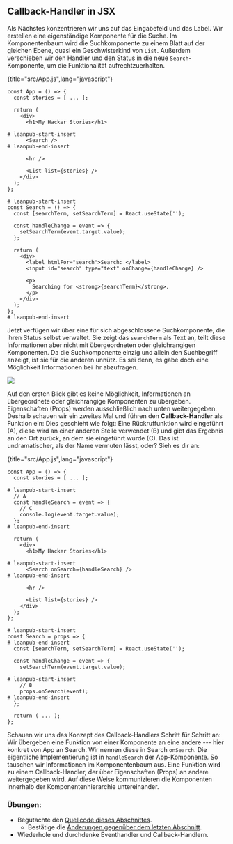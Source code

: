 ## Callback-Handler in JSX

Als Nächstes konzentrieren wir uns auf das Eingabefeld und das Label. Wir erstellen eine eigenständige Komponente für die Suche. Im Komponentenbaum wird die Suchkomponente zu einem Blatt auf der gleichen Ebene, quasi ein Geschwisterkind von `List`. Außerdem verschieben wir den Handler und den Status in die neue `Search`-Komponente, um die Funktionalität aufrechtzuerhalten.

{title="src/App.js",lang="javascript"}
~~~~~~~
const App = () => {
  const stories = [ ... ];

  return (
    <div>
      <h1>My Hacker Stories</h1>

# leanpub-start-insert
      <Search />
# leanpub-end-insert

      <hr />

      <List list={stories} />
    </div>
  );
};

# leanpub-start-insert
const Search = () => {
  const [searchTerm, setSearchTerm] = React.useState('');

  const handleChange = event => {
    setSearchTerm(event.target.value);
  };

  return (
    <div>
      <label htmlFor="search">Search: </label>
      <input id="search" type="text" onChange={handleChange} />

      <p>
        Searching for <strong>{searchTerm}</strong>.
      </p>
    </div>
  );
};
# leanpub-end-insert
~~~~~~~

Jetzt verfügen wir über eine für sich abgeschlossene Suchkomponente, die ihren Status selbst verwaltet. Sie zeigt das `searchTerm` als Text an, teilt diese Informationen aber nicht mit übergeordneten oder gleichrangigen Komponenten. Da die Suchkomponente einzig und allein den Suchbegriff anzeigt, ist sie für die anderen unnütz. Es sei denn, es gäbe doch eine Möglichkeit Informationen bei ihr abzufragen.

![](images/callback-handler.png)

Auf den ersten Blick gibt es keine Möglichkeit, Informationen an übergeordnete oder gleichrangige Komponenten zu übergeben. Eigenschaften (Props) werden ausschließlich nach unten weitergegeben. Deshalb schauen wir ein zweites Mal und führen den **Callback-Handler** als Funktion ein: Dies geschieht wie folgt: Eine Rückruffunktion wird eingeführt (A), diese wird an einer anderen Stelle verwendet (B) und gibt das Ergebnis an den Ort zurück, an dem sie eingeführt wurde (C). Das ist undramatischer, als der Name vermuten lässt, oder? Sieh es dir an:

{title="src/App.js",lang="javascript"}
~~~~~~~
const App = () => {
  const stories = [ ... ];

# leanpub-start-insert
  // A
  const handleSearch = event => {
    // C
    console.log(event.target.value);
  };
# leanpub-end-insert

  return (
    <div>
      <h1>My Hacker Stories</h1>

# leanpub-start-insert
      <Search onSearch={handleSearch} />
# leanpub-end-insert

      <hr />

      <List list={stories} />
    </div>
  );
};

# leanpub-start-insert
const Search = props => {
# leanpub-end-insert
  const [searchTerm, setSearchTerm] = React.useState('');

  const handleChange = event => {
    setSearchTerm(event.target.value);

# leanpub-start-insert
    // B
    props.onSearch(event);
# leanpub-end-insert
  };

  return ( ... );
};
~~~~~~~

Schauen wir uns das Konzept des Callback-Handlers Schritt für Schritt an: Wir übergeben eine Funktion von einer Komponente an eine andere --- hier konkret von App an Search. Wir nennen diese in Search `onSearch`. Die eigentliche Implementierung ist in `handleSearch` der App-Komponente. So tauschen wir Informationen im Komponentenbaum aus. Eine Funktion wird zu einem Callback-Handler, der über Eigenschaften (Props) an andere weitergegeben wird. Auf diese Weise kommunizieren die Komponenten innerhalb der Komponentenhierarchie untereinander.

### Übungen:

* Begutachte den [Quellcode dieses Abschnittes](https://codesandbox.io/s/github/the-road-to-learn-react/hacker-stories/tree/hs/Callback-Handler-in-JSX).
  * Bestätige die [Änderungen gegenüber dem letzten Abschnitt](https://github.com/the-road-to-learn-react/hacker-stories/compare/hs/React-State...hs/Callback-Handler-in-JSX?expand=1).
* Wiederhole und durchdenke Eventhandler und Callback-Handlern.
